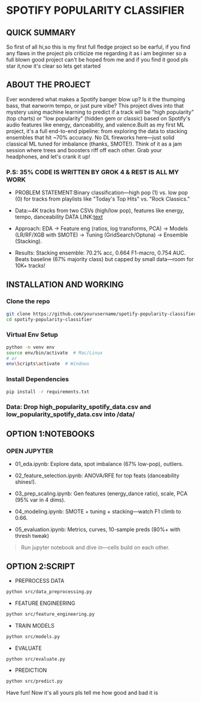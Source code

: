 # SPOTIFY POPULARITY CLASSIFIER

## QUICK SUMMARY

So first of all hi,so this is my first full fledge project so be earful,
if you find any flaws in the project pls criticize me regarding it as i am beginner so a full blown good project can't be hoped from me and if you find it good pls star it,now it's clear so lets get started

## ABOUT THE PROJECT

Ever wondered what makes a Spotify banger blow up? Is it the thumping bass, that earworm tempo, or just pure vibe? This project dives into that mystery using machine learning to predict if a track will be "high popularity" (top charts) or "low popularity" (hidden gem or classic) based on Spotify's audio features like energy, danceability, and valence.Built as my first ML project, it's a full end-to-end pipeline: from exploring the data to stacking ensembles that hit ~70% accuracy. No DL fireworks here—just solid classical ML tuned for imbalance (thanks, SMOTE!). Think of it as a jam session where trees and boosters riff off each other. Grab your headphones, and let's crank it up!

### P.S: 35% CODE IS WRITTEN BY GROK 4 & REST IS ALL MY WORK

* PROBLEM STATEMENT:Binary classification—high pop (1) vs. low pop (0) for tracks from playlists like "Today's Top Hits" vs. "Rock Classics."

* Data:~4K tracks from two CSVs (high/low pop), features like energy, tempo, danceability DATA LINK:[text](https://www.kaggle.com/datasets/solomonameh/spotify-music-dataset)

* Approach: EDA → Feature eng (ratios, log transforms, PCA) → Models (LR/RF/XGB with SMOTE) → Tuning (GridSearch/Optuna) → Ensemble (Stacking).

* Results: Stacking ensemble: 70.2% acc, 0.664 F1-macro, 0.754 AUC. Beats baseline (67% majority class) but capped by small data—room for 10K+ tracks!

## INSTALLATION AND WORKING

### Clone the repo

```bash
git clone https://github.com/yourusername/spotify-popularity-classifier.git
cd spotify-popularity-classifier
```

### Virtual Env Setup

```bash
python -m venv env
source env/bin/activate  # Mac/Linux
# or
env\Scripts\activate  # Windows
```

### Install Dependencies

```bash
pip install -r requirements.txt
```

### Data: Drop high_popularity_spotify_data.csv and low_popularity_spotify_data.csv into /data/

## OPTION 1:NOTEBOOKS

### OPEN JUPYTER

* 01_eda.ipynb: Explore data, spot imbalance (67% low-pop), outliers.

* 02_feature_selection.ipynb: ANOVA/RFE for top feats (danceability shines!).

* 03_prep_scaling.ipynb: Gen features (energy_dance ratio), scale, PCA (95% var in 4 dims).

* 04_modeling.ipynb: SMOTE + tuning + stacking—watch F1 climb to 0.66.

* 05_evaluation.ipynb: Metrics, curves, 10-sample preds (80%+ with thresh tweak)

> Run jupyter notebook and dive in—cells build on each other.

## OPTION 2:SCRIPT

* PREPROCESS DATA

```bash
python src/data_preprocessing.py
```

* FEATURE ENGINEERING

```bash
python src/feature_engineering.py
```

* TRAIN MODELS

```bash
python src/models.py
```

* EVALUATE

```bash
python src/evaluate.py
```

* PREDICTION

```bash
python src/predict.py
```

Have fun!
Now it's all yours pls tell me how good and bad it is
